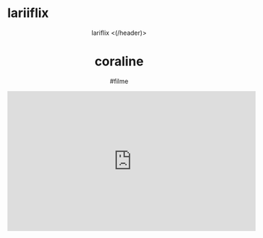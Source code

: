 # lariiflix
<body>
<header> lariflix <(/header)>
<h1>coraline </h1>
<p>#filme</p>
<iframe width="560" height="315" src="https://www.youtube.com/embed/m9bOpeuvNwY?si=FYevhvCGwYVYSMrZ" title="YouTube video player" frameborder="0" allow="accelerometer; autoplay; clipboard-write; encrypted-media; gyroscope; picture-in-picture; web-share" referrerpolicy="strict-origin-when-cross-origin" allowfullscreen></iframe>
</body>